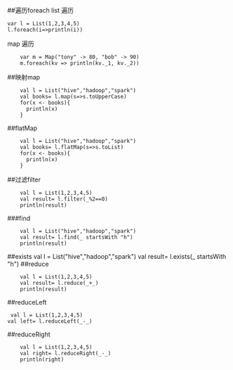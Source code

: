 ##遍历foreach
list 遍历
```
var l = List(1,2,3,4,5)
l.foreach(i=>println(i))
```
map 遍历
```
    var m = Map("tony" -> 80, "bob" -> 90)
    m.foreach(kv => println(kv._1, kv._2))
```
##映射map
```
    val l = List("hive","hadoop","spark")
    val books= l.map(s=>s.toUpperCase)
    for(x <- books){
      println(x)
    }
```
##flatMap
```
    val l = List("hive","hadoop","spark")
    val books= l.flatMap(s=>s.toList)
    for(x <- books){
      println(x)
    }
```
##过滤filter
```
    val l = List(1,2,3,4,5)
    val result= l.filter(_%2==0)
    println(result)
```
###find
```
    val l = List("hive","hadoop","spark")
    val result= l.find(_ startsWith "h")
    println(result)
```
##exists
    val l = List("hive","hadoop","spark")
    val result= l.exists(_ startsWith "h")
##reduce
```
    val l = List(1,2,3,4,5)
    val result= l.reduce(_+_)
    println(result)
```
##reduceLeft
```
 val l = List(1,2,3,4,5)
val left= l.reduceLeft(_-_)
```
##reduceRight
```
    val l = List(1,2,3,4,5)
    val right= l.reduceRight(_-_)
    println(right)
```
